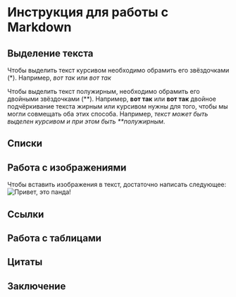 # Инструкция для работы с Markdown

## Выделение текста

Чтобы выделить текст курсивом необходимо обрамить его звёздочками (*). Например, *вот так* или _вот так_

Чтобы выделить текст полужирным, необходимо обрамить его двойными звёздочками (**). Например, **вот так** или __вот так__ двойное подчёркивание
текста жирным или курсивом нужны для того, чтобы мы могли совмещать оба этих способа. Например, _текст может быть выделен курсивом и при этом быть **полужирным_.

## Списки

## Работа с изображениями


Чтобы вставить изображения в текст, достаточно написать следующее:
![Привет, это панда!](Panda.jpg)

## Сcылки

## Работа с таблицами

## Цитаты

## Заключение
